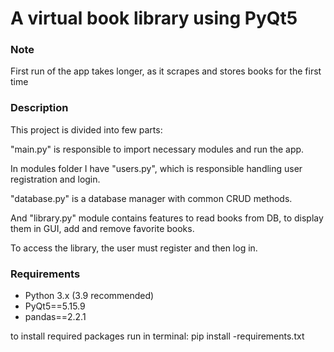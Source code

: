 # A virtual book library using PyQt5

### Note
First run of the app takes longer, as it scrapes and stores books for the first time

### Description
This project is divided into few parts:

"main.py" is responsible to import necessary modules and run the app.

In modules folder I have "users.py", which is responsible handling user registration and login.

"database.py" is a database manager with common CRUD methods.

And "library.py" module contains features to read books from DB, to display them in GUI, add and remove favorite books.

To access the library, the user must register and then log in.


### Requirements
- Python 3.x (3.9 recommended)
- PyQt5==5.15.9
- pandas==2.2.1

to install required packages run in terminal: pip install -requirements.txt
